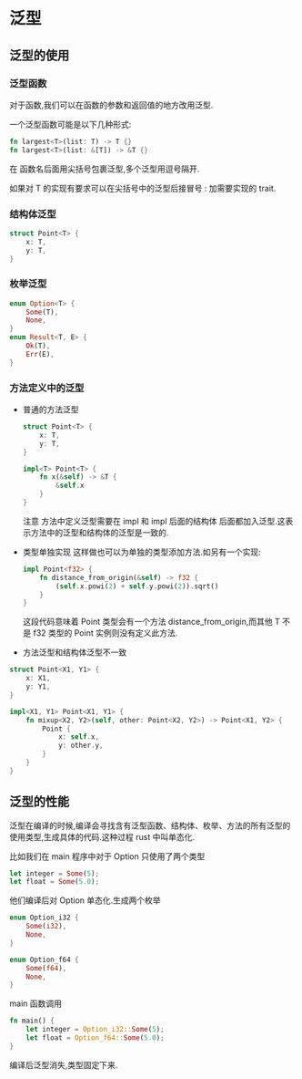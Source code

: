 # 泛型

## 泛型的使用

### 泛型函数

对于函数,我们可以在函数的参数和返回值的地方改用泛型.

一个泛型函数可能是以下几种形式:

```rust
fn largest<T>(list: T) -> T {}
fn largest<T>(list: &[T]) -> &T {}
```

在 函数名后面用尖括号包裹泛型,多个泛型用逗号隔开.

如果对 T 的实现有要求可以在尖括号中的泛型后接冒号 : 加需要实现的 trait.

### 结构体泛型

```rust
struct Point<T> {
    x: T,
    y: T,
}
```

### 枚举泛型

```rust
enum Option<T> {
    Some(T),
    None,
}
enum Result<T, E> {
    Ok(T),
    Err(E),
}
```

### 方法定义中的泛型

- 普通的方法泛型

  ```rust
  struct Point<T> {
      x: T,
      y: T,
  }

  impl<T> Point<T> {
      fn x(&self) -> &T {
          &self.x
      }
  }
  ```

  注意 方法中定义泛型需要在 impl 和 impl 后面的结构体 后面都加入泛型.这表示方法中的泛型和结构体的泛型是一致的.

- 类型单独实现
  这样做也可以为单独的类型添加方法.如另有一个实现:

  ```rust
  impl Point<f32> {
      fn distance_from_origin(&self) -> f32 {
          (self.x.powi(2) + self.y.powi(2)).sqrt()
      }
  }
  ```

  这段代码意味着 Point<f32> 类型会有一个方法 distance_from_origin,而其他 T 不是 f32 类型的 Point<T> 实例则没有定义此方法.

- 方法泛型和结构体泛型不一致

```rust
struct Point<X1, Y1> {
    x: X1,
    y: Y1,
}

impl<X1, Y1> Point<X1, Y1> {
    fn mixup<X2, Y2>(self, other: Point<X2, Y2>) -> Point<X1, Y2> {
        Point {
            x: self.x,
            y: other.y,
        }
    }
}
```

## 泛型的性能

泛型在编译的时候,编译会寻找含有泛型函数、结构体、枚举、方法的所有泛型的使用类型,生成具体的代码.这种过程 rust 中叫单态化.

比如我们在 main 程序中对于 Option<T> 只使用了两个类型

```rust
let integer = Some(5);
let float = Some(5.0);
```

他们编译后对 Option<T> 单态化.生成两个枚举

```rust
enum Option_i32 {
    Some(i32),
    None,
}

enum Option_f64 {
    Some(f64),
    None,
}
```

main 函数调用

```rust
fn main() {
    let integer = Option_i32::Some(5);
    let float = Option_f64::Some(5.0);
}
```

编译后泛型消失,类型固定下来.
